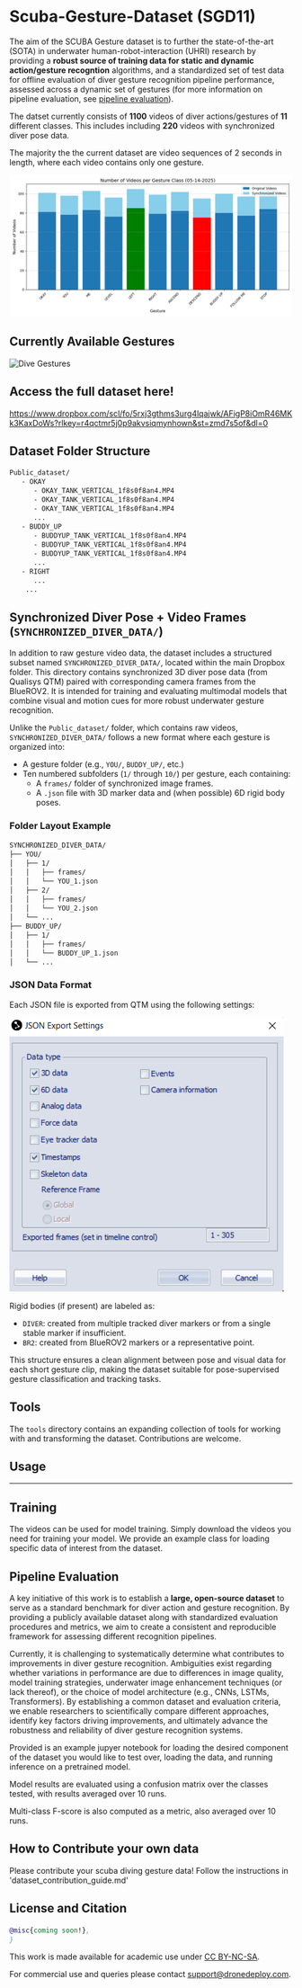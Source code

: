 # Scuba-Gesture-Dataset (SGD11)

The aim of the SCUBA Gesture dataset is to further the state-of-the-art (SOTA) in underwater human-robot-interaction (UHRI) research by providing a **robust source of training data for static and dynamic action/gesture recogntion** algorithms, and a standardized set of test data for offline evaluation of diver gesture recognition pipeline performance, assessed across a dynamic set of gestures (for more information on pipeline evaluation, see [pipeline evaluation](#pipeline-evaluation)).

The datset currently consists of **1100** videos of diver actions/gestures of **11** different classes.
 This includes including **220** videos with synchronized diver pose data.​

The majority the the current dataset are video sequences of 2 seconds in length, where each video contains only one gesture.

![Dataset Distribution](figures/gesture_bar_plot.png)

Currently Available Gestures
---

![Dive Gestures](figures/dive_gestures.png)


<!-- | Name | Example | Videos | Size | Link |
|-------|------|-------:|-----:|---|
| OKAY | ![house1](/imgs/house1.png?raw=true "house1")  |     220 | 1.7GB | [gesture videos](https://www.dropbox.com/scl/fo/mqd4pnlf5uz2e6x9t6np2/AATzzlmMlMY6gMHXm7nzCCQ?rlkey=xdhr1ftz3q4o9roery6xs2j1n&st=m7yt9zti&dl=0)
| YOU | ![house2](/imgs/house2.png?raw=true "house2")  |     952  | 8.6GB | [gesture videos](https://www.dropbox.com/scl/fo/bjyt0ru7wa9oftth5fhdd/ALPHEdSlcx2r6hsgH7Iu3RI?rlkey=7mnk676wajqtz1ke98snjod0l&st=5xidsfhw&dl=0)
| ME | ![house3](/imgs/house3.png?raw=true "house3")  |     182 | 1.4GB | [gesture videos](https://www.dropbox.com/scl/fo/6636d1doeft0h4ly8c8sx/ADBDO2vND_HyuiqP6y0CS8c?rlkey=iifb1u4x8dqnyips4ic450v50&st=9htthu6f&dl=0)
| LEVEL | ![house4](/imgs/house4.png?raw=true "house4")  |     367 | 5.2GB | [gesture videos](https://www.dropbox.com/scl/fo/wowtlt55gg5yw66574s9g/APno67MchrgYi-0m5Eug6CM?rlkey=s85i1rd9c9uryulnjwe1dwf4e&st=wi5moclf&dl=0)
| LEFT | ![ruins1](/imgs/ruins1.png?raw=true "ruins1") |     391  | 3.1GB | [gesture videos](https://www.dropbox.com/scl/fo/f8hpeaf8lr5pxn21x2zsq/AK8PFia3qcCvgMtURf97yqw?rlkey=uyn876hew7ze3nos4rtwlgfm6&st=52syustq&dl=0)
| RIGHT | ![ruins2](/imgs/ruins2.png?raw=true "ruins2") |     1174 | 9.3GB | [gesture videos](https://www.dropbox.com/scl/fo/wjmi5hqof16gnw935rb3s/ACW6fEw0zWV0Frk0Cdv0ijc?rlkey=3q2lnftfjf8er4pr7465w5zmz&st=nb40eqa1&dl=0)
| ASCEND | ![ruins3](/imgs/ruins3.png?raw=true "ruins3") |     539 | 4.4GB | [gesture videos](https://www.dropbox.com/scl/fo/euz15j7w3x0cksc0x6tei/AAX6CGsgkajsx0kbHuoOnsc?rlkey=q8aj4lkvbxiugelxe2f3wp67c&st=7acxx4gr&dl=0)
| DESCEND | ![tower1](/imgs/tower1.png?raw=true "tower1") |     783  | 6.1GB | [gesture videos](https://www.dropbox.com/scl/fo/8yvv66exiqqioqqrsibds/ABSjSAlBxj-0L2jksfgKeoo?rlkey=i9iy8kqdqkpg5v5pf0iu62086&st=jim9peaz&dl=0)
| BUDDY UP | ![tower2](/imgs/tower2.png?raw=true "tower2") |     684  | 792MB | [gesture videos](https://www.dropbox.com/scl/fo/9249p9x16pghzhxojg6wa/AIyhohQkP9ypSJx3ofHKh8s?rlkey=aty2ukhw29qbwtmz267uolrq0&st=9za27ioe&dl=0)
| FOLLOW ME | ![pipes1](/imgs/pipes1.png?raw=true "pipes1") |     98 | 1.3GB | [gesture videos](https://www.dropbox.com/scl/fo/pg53be2us3ju6sdb25fdn/AO-lBTEZJOniEqViOb8p0tI?rlkey=h96dzm5hbn4vm3qjxrkwab4r9&st=pybchl9z&dl=0)
| STOP | ![pipes1](/imgs/pipes1.png?raw=true "pipes1") |     98 | 1.3GB | [gesture videos](https://www.dropbox.com/scl/fo/fbft7kjnej7f0q8u1oray/ABad602M9iHPL9gmxPAAnAY?rlkey=tdpyqa8pgiu7w85skfmb1ogwc&st=84ahtmoe&dl=0) -->

<!-- ## Total videos per class

| Name      | Videos | Size | Link |
|-----------|--------:|-----:|------|
| OKAY      |      81 | - | [gesture videos](https://www.dropbox.com/scl/fo/mqd4pnlf5uz2e6x9t6np2/AATzzlmMlMY6gMHXm7nzCCQ?rlkey=xdhr1ftz3q4o9roery6xs2j1n&st=m7yt9zti&dl=0) |
| YOU       |      78 | - | [gesture videos](https://www.dropbox.com/scl/fo/bjyt0ru7wa9oftth5fhdd/ALPHEdSlcx2r6hsgH7Iu3RI?rlkey=7mnk676wajqtz1ke98snjod0l&st=5xidsfhw&dl=0) |
| ME        |      83 | - | [gesture videos](https://www.dropbox.com/scl/fo/6636d1doeft0h4ly8c8sx/ADBDO2vND_HyuiqP6y0CS8c?rlkey=iifb1u4x8dqnyips4ic450v50&st=9htthu6f&dl=0) |
| LEVEL     |      76 | - | [gesture videos](https://www.dropbox.com/scl/fo/wowtlt55gg5yw66574s9g/APno67MchrgYi-0m5Eug6CM?rlkey=s85i1rd9c9uryulnjwe1dwf4e&st=wi5moclf&dl=0) |
| LEFT      |      85 | - | [gesture videos](https://www.dropbox.com/scl/fo/f8hpeaf8lr5pxn21x2zsq/AK8PFia3qcCvgMtURf97yqw?rlkey=uyn876hew7ze3nos4rtwlgfm6&st=52syustq&dl=0) |
| RIGHT     |      79 | - | [gesture videos](https://www.dropbox.com/scl/fo/wjmi5hqof16gnw935rb3s/ACW6fEw0zWV0Frk0Cdv0ijc?rlkey=3q2lnftfjf8er4pr7465w5zmz&st=nb40eqa1&dl=0) |
| ASCEND    |      82 | - | [gesture videos](https://www.dropbox.com/scl/fo/euz15j7w3x0cksc0x6tei/AAX6CGsgkajsx0kbHuoOnsc?rlkey=q8aj4lkvbxiugelxe2f3wp67c&st=7acxx4gr&dl=0) |
| DESCEND   |      75 | - | [gesture videos](https://www.dropbox.com/scl/fo/8yvv66exiqqioqqrsibds/ABSjSAlBxj-0L2jksfgKeoo?rlkey=i9iy8kqdqkpg5v5pf0iu62086&st=jim9peaz&dl=0) |
| BUDDY UP  |      80 | - | [gesture videos](https://www.dropbox.com/scl/fo/9249p9x16pghzhxojg6wa/AIyhohQkP9ypSJx3ofHKh8s?rlkey=aty2ukhw29qbwtmz267uolrq0&st=9za27ioe&dl=0) |
| FOLLOW ME |      77 | - | [gesture videos](https://www.dropbox.com/scl/fo/pg53be2us3ju6sdb25fdn/AO-lBTEZJOniEqViOb8p0tI?rlkey=h96dzm5hbn4vm3qjxrkwab4r9&st=pybchl9z&dl=0) |
| STOP      |      84 | - | [gesture videos](https://www.dropbox.com/scl/fo/fbft7kjnej7f0q8u1oray/ABad602M9iHPL9gmxPAAnAY?rlkey=tdpyqa8pgiu7w85skfmb1ogwc&st=84ahtmoe&dl=0) | -->


 Access the full dataset here!
---
https://www.dropbox.com/scl/fo/5rxj3gthms3urg4lqajwk/AFigP8iOmR46MKk3KaxDoWs?rlkey=r4qctmr5j0p9akvsiqmynhown&st=zmd7s5of&dl=0

Dataset Folder Structure
---

```
Public_dataset/
   - OKAY
      - OKAY_TANK_VERTICAL_1f8s0f8an4.MP4
      - OKAY_TANK_VERTICAL_1f8s0f8an4.MP4
      - OKAY_TANK_VERTICAL_1f8s0f8an4.MP4
      ...
   - BUDDY_UP
      - BUDDYUP_TANK_VERTICAL_1f8s0f8an4.MP4
      - BUDDYUP_TANK_VERTICAL_1f8s0f8an4.MP4
      - BUDDYUP_TANK_VERTICAL_1f8s0f8an4.MP4
      ...
   - RIGHT
      ...
    ...
```

## Synchronized Diver Pose + Video Frames (`SYNCHRONIZED_DIVER_DATA/`)

In addition to raw gesture video data, the dataset includes a structured subset named `SYNCHRONIZED_DIVER_DATA/`, located within the main Dropbox folder. This directory contains synchronized 3D diver pose data (from Qualisys QTM) paired with corresponding camera frames from the BlueROV2. It is intended for training and evaluating multimodal models that combine visual and motion cues for more robust underwater gesture recognition.

Unlike the `Public_dataset/` folder, which contains raw videos, `SYNCHRONIZED_DIVER_DATA/` follows a new format where each gesture is organized into:
- A gesture folder (e.g., `YOU/`, `BUDDY_UP/`, etc.)
- Ten numbered subfolders (`1/` through `10/`) per gesture, each containing:
  - A `frames/` folder of synchronized image frames.
  - A `.json` file with 3D marker data and (when possible) 6D rigid body poses.

### Folder Layout Example
```
SYNCHRONIZED_DIVER_DATA/
├── YOU/
│   ├── 1/
│   │   ├── frames/
│   │   └── YOU_1.json
│   ├── 2/
│   │   ├── frames/
│   │   └── YOU_2.json
│   └── ...
├── BUDDY_UP/
│   ├── 1/
│   │   ├── frames/
│   │   └── BUDDY_UP_1.json
│   └── ...
```

### JSON Data Format
Each JSON file is exported from QTM using the following settings:

![alt text](figures/qtm_json_settings.png)

Rigid bodies (if present) are labeled as:
- `DIVER`: created from multiple tracked diver markers or from a single stable marker if insufficient.
- `BR2`: created from BlueROV2 markers or a representative point.

This structure ensures a clean alignment between pose and visual data for each short gesture clip, making the dataset suitable for pose-supervised gesture classification and tracking tasks.

<!-- The `cameras.xml` contains the poses of each camera along with the distortion parameters, intrinsics and extrinsics. See `tools/util.py` for working with this file directly. The `images` directory contains the images and `points/points.ply` contains the dense pointcloud with `x,y,z,red,green,blue`. -->

Tools
---

The `tools` directory contains an expanding collection of tools for working with and transforming the dataset. Contributions are welcome.

<!-- `tools/dd2ngp.py` - create a `cameras.json` ready for use with [Instant Neural Graphics Primitives](https://github.com/NVlabs/instant-ngp). The default `cameras.json` is included in each zip of the dataset and uses the 50 nearest images to the center of the scene. If you want to use different cameras you can use this script to re-generate a `cameras.json`. -->

Usage
---
---

## Training

The videos can be used for model training. Simply download the videos you need for training your model. We provide an example class for loading specific data of interest from the dataset.
<!-- ```sh

instant-ngp$ ./build/testbed --scene ./datasets/house1/cameras.json
```
![ngp](/imgs/ngp.png?raw=true "ngp")

or

```sh
python scripts/run.py --mode="nerf" --scene="house1/cameras.json" --screenshot_transforms="house1/cameras.json"  --width="1216" --height="912" --screenshot_dir="house1/output" --near_distance="0"  --screenshot_spp="16"
```
![script](/imgs/script.jpg?raw=true "script") -->

## Pipeline Evaluation

A key initiative of this work is to establish a **large, open-source dataset** to serve as a standard benchmark for diver action and gesture recognition. By providing a publicly available dataset along with standardized evaluation procedures and metrics, we aim to create a consistent and reproducible framework for assessing different recognition pipelines.

Currently, it is challenging to systematically determine what contributes to improvements in diver gesture recognition. Ambiguities exist regarding whether variations in performance are due to differences in image quality, model training strategies, underwater image enhancement techniques (or lack thereof), or the choice of model architecture (e.g., CNNs, LSTMs, Transformers). By establishing a common dataset and evaluation criteria, we enable researchers to scientifically compare different approaches, identify key factors driving improvements, and ultimately advance the robustness and reliability of diver gesture recognition systems.

Provided is an example jupyer notebook for loading the desired component of the dataset you would like to test over, loading the data, and running inference on a pretrained model.

Model results are evaluated using a confusion matrix over the classes tested, with results averaged over 10 runs.

Multi-class F-score is also computed as a metric, also averaged over 10 runs.

How to Contribute your own data
---

Please contribute your scuba diving gesture data! Follow the instructions in 'dataset_contribution_guide.md'

## License and Citation

```bibtex
@misc{coming soon!},
}
```

This work is made available for academic use under [CC BY-NC-SA](https://creativecommons.org/licenses/by-nc-sa/4.0/).

 For commercial use and queries please contact support@dronedeploy.com.

